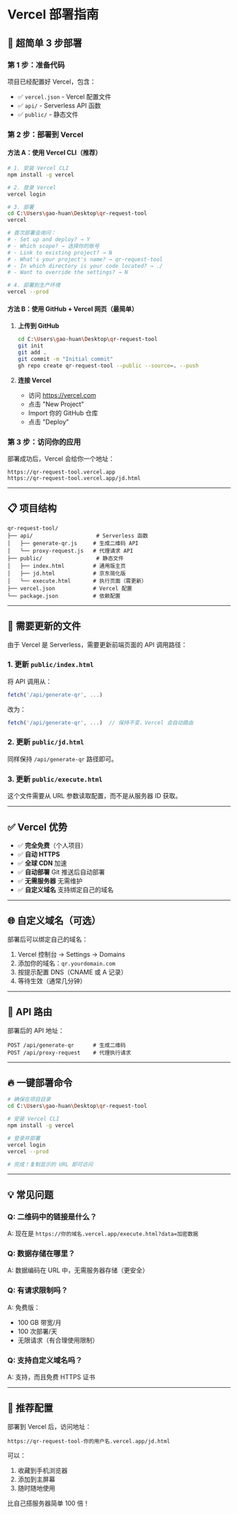 # Vercel 部署指南

## 🚀 超简单 3 步部署

### 第 1 步：准备代码

项目已经配置好 Vercel，包含：
- ✅ `vercel.json` - Vercel 配置文件
- ✅ `api/` - Serverless API 函数
- ✅ `public/` - 静态文件

### 第 2 步：部署到 Vercel

#### 方法 A：使用 Vercel CLI（推荐）

```bash
# 1. 安装 Vercel CLI
npm install -g vercel

# 2. 登录 Vercel
vercel login

# 3. 部署
cd C:\Users\gao-huan\Desktop\qr-request-tool
vercel

# 首次部署会询问：
# - Set up and deploy? → Y
# - Which scope? → 选择你的账号
# - Link to existing project? → N
# - What's your project's name? → qr-request-tool
# - In which directory is your code located? → ./
# - Want to override the settings? → N

# 4. 部署到生产环境
vercel --prod
```

#### 方法 B：使用 GitHub + Vercel 网页（最简单）

1. **上传到 GitHub**
   ```bash
   cd C:\Users\gao-huan\Desktop\qr-request-tool
   git init
   git add .
   git commit -m "Initial commit"
   gh repo create qr-request-tool --public --source=. --push
   ```

2. **连接 Vercel**
   - 访问 https://vercel.com
   - 点击 "New Project"
   - Import 你的 GitHub 仓库
   - 点击 "Deploy"

### 第 3 步：访问你的应用

部署成功后，Vercel 会给你一个地址：

```
https://qr-request-tool.vercel.app
https://qr-request-tool.vercel.app/jd.html
```

---

## 📋 项目结构

```
qr-request-tool/
├── api/                    # Serverless 函数
│   ├── generate-qr.js     # 生成二维码 API
│   └── proxy-request.js   # 代理请求 API
├── public/                 # 静态文件
│   ├── index.html         # 通用版主页
│   ├── jd.html            # 京东简化版
│   └── execute.html       # 执行页面（需更新）
├── vercel.json            # Vercel 配置
└── package.json           # 依赖配置
```

---

## 🔧 需要更新的文件

由于 Vercel 是 Serverless，需要更新前端页面的 API 调用路径：

### 1. 更新 `public/index.html`

将 API 调用从：
```javascript
fetch('/api/generate-qr', ...)
```

改为：
```javascript
fetch('/api/generate-qr', ...)  // 保持不变，Vercel 会自动路由
```

### 2. 更新 `public/jd.html`

同样保持 `/api/generate-qr` 路径即可。

### 3. 更新 `public/execute.html`

这个文件需要从 URL 参数读取配置，而不是从服务器 ID 获取。

---

## ✅ Vercel 优势

- ✅ **完全免费**（个人项目）
- ✅ **自动 HTTPS**
- ✅ **全球 CDN** 加速
- ✅ **自动部署** Git 推送后自动部署
- ✅ **无需服务器** 无需维护
- ✅ **自定义域名** 支持绑定自己的域名

---

## 🌐 自定义域名（可选）

部署后可以绑定自己的域名：

1. Vercel 控制台 → Settings → Domains
2. 添加你的域名：`qr.yourdomain.com`
3. 按提示配置 DNS（CNAME 或 A 记录）
4. 等待生效（通常几分钟）

---

## 📱 API 路由

部署后的 API 地址：

```
POST /api/generate-qr      # 生成二维码
POST /api/proxy-request    # 代理执行请求
```

---

## 🔥 一键部署命令

```bash
# 确保在项目目录
cd C:\Users\gao-huan\Desktop\qr-request-tool

# 安装 Vercel CLI
npm install -g vercel

# 登录并部署
vercel login
vercel --prod

# 完成！复制显示的 URL 即可访问
```

---

## 💡 常见问题

### Q: 二维码中的链接是什么？
A: 现在是 `https://你的域名.vercel.app/execute.html?data=加密数据`

### Q: 数据存储在哪里？
A: 数据编码在 URL 中，无需服务器存储（更安全）

### Q: 有请求限制吗？
A: 免费版：
- 100 GB 带宽/月
- 100 次部署/天
- 无限请求（有合理使用限制）

### Q: 支持自定义域名吗？
A: 支持，而且免费 HTTPS 证书

---

## 🎯 推荐配置

部署到 Vercel 后，访问地址：

```
https://qr-request-tool-你的用户名.vercel.app/jd.html
```

可以：
1. 收藏到手机浏览器
2. 添加到主屏幕
3. 随时随地使用

比自己搭服务器简单 100 倍！
